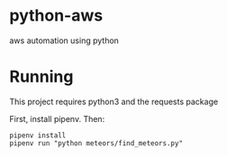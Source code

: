 # python-aws
aws automation using python

# Running 

This project requires python3 and the requests package 

First, install pipenv. Then:

```
pipenv install
pipenv run "python meteors/find_meteors.py"
```
  
